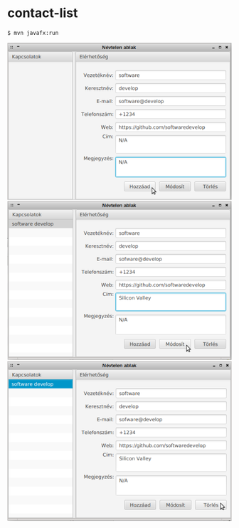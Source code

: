 # contact-list

```sh
$ mvn javafx:run
```
![alt text](./pics/01.png?raw=true)
![alt text](./pics/02.png?raw=true)
![alt text](./pics/03.png?raw=true)
